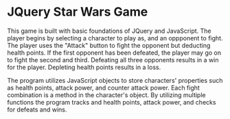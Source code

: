 # JQuery Star Wars Game
This game is built with basic foundations of JQuery and JavaScript. The player begins by selecting a character to play as, and an oppponent to fight. The player uses the "Attack" button to fight the opponent but deducting health points. If the first opponent has been defeated, the player may go on to fight the second and third. Defeating all three opponents results in a win for the player. Depleting health points results in a loss. 

The program utilizes JavaScript objects to store characters' properties such as health points, attack power, and counter attack power. Each fight combination is a method in the character's object. By utilizing multiple functions the program tracks and health points, attack power, and checks for defeats and wins. 

